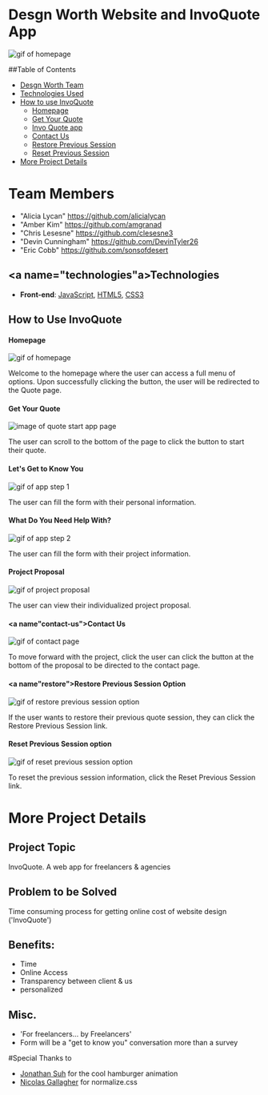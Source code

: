 **Desgn Worth Website and InvoQuote App**
=======

![gif of homepage](/blueprints/screen-capture/step-1a.gif "Step 1a")

##Table of Contents
* [Desgn Worth Team](#team)
* [Technologies Used](#technologies)
* [How to use InvoQuote](#how-to-use)
  * [Homepage](#homepage)
  * [Get Your Quote](#get-your-quote)
  * [Invo Quote app](#invo-quote-app)
  * [Contact Us](#contact-us)
  * [Restore Previous Session](#restore)
  * [Reset Previous Session](#reset)
* [More Project Details](#details)

# <a name="team"></a>Team Members
* "Alicia Lycan" <https://github.com/alicialycan>
* "Amber Kim" <https://github.com/amgranad>
* "Chris Lesesne" <https://github.com/clesesne3>
* "Devin Cunningham" <https://github.com/DevinTyler26>
* "Eric Cobb" <https://github.com/sonsofdesert>


## <a name="technologies"a></a>Technologies
* **Front-end**: [JavaScript](https://developer.mozilla.org/en-US/docs/Web/JavaScript),  [HTML5](https://developer.mozilla.org/en-US/docs/Web/Guide/HTML/HTML5), [CSS3](https://developer.mozilla.org/en-US/docs/Web/CSS/CSS3)

## <a name="how-to-use"></a>How to Use InvoQuote
#### <a name="homepage"></a>Homepage
![gif of homepage](/blueprints/screen-capture/step-1a.gif "Step 1a")

Welcome to the homepage where the user can access a full menu of options. Upon successfully clicking the button, the user will be redirected to the Quote page.

#### <a name="get-a-quote"></a>Get Your Quote
![image of quote start app page](/blueprints/screen-capture/step-1b.gif "Step 1b")

The user can scroll to the bottom of the page to click the button to start their quote.

#### <a name="lets-get-to-know-you"></a>Let's Get to Know You
![gif of app step 1](/blueprints/screen-capture/step-2.gif "Step 2")

The user can fill the form with their personal information.

#### <a name="what-do-you-need-help-with"></a>What Do You Need Help With?
![gif of app step 2](/blueprints/screen-capture/step-3.gif "Step 3")

The user can fill the form with their project information.

#### <a name="project-proposal"></a>Project Proposal
![gif of project proposal](/blueprints/screen-capture/step-4-proposal.gif "Step 4")

The user can view their individualized project proposal.

#### <a name"contact-us"></a>Contact Us
![gif of contact page](/blueprints/screen-capture/step-5-contact.gif "Step 5")

To move forward with the project, click the user can click the button at the bottom of the proposal to be directed to the contact page.

#### <a name"restore"></a>Restore Previous Session Option
![gif of restore previous session option](/blueprints/screen-capture/restore-previous-session.gif "How to Restore Your Previous Session")

If the user wants to restore their previous quote session, they can click the Restore Previous Session link.

#### <a name="reset"></a>Reset Previous Session option
![gif of reset previous session option](/blueprints/screen-capture/reset-previous-session.gif "How to Reset Your Previous Session")

To reset the previous session information, click the Reset Previous Session link.

# <a name="details"></a> More Project Details

## Project Topic
InvoQuote. A web app for freelancers & agencies

## Problem to be Solved
Time consuming process for getting online cost of website design ('InvoQuote')

## Benefits:
* Time
* Online Access
* Transparency between client & us
* personalized

## Misc.
* 'For freelancers... by Freelancers'
* Form will be a "get to know you" conversation more than a survey

#Special Thanks to
* [Jonathan Suh](https://jonsuh.com/hamburgers/) for the cool hamburger animation
* [Nicolas Gallagher](https://github.com/necolas) for normalize.css
